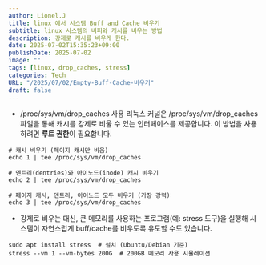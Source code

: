 ```yaml
---
author: Lionel.J
title: linux 에서 시스템 Buff and Cache 비우기
subtitle: linux 시스템의 버퍼와 캐시를 비우는 방법
description: 강제로 캐시를 비우게 한다.
date: 2025-07-02T15:35:23+09:00
publishDate: 2025-07-02
image: ""
tags: [linux, drop_caches, stress]
categories: Tech
URL: "/2025/07/02/Empty-Buff-Cache-비우기"
draft: false
---
```


- /proc/sys/vm/drop_caches 사용
리눅스 커널은 /proc/sys/vm/drop_caches 파일을 통해 캐시를 강제로 비울 수 있는 인터페이스를 제공합니다. 이 방법을 사용하려면 **루트 권한**이 필요합니다.
```
# 캐시 비우기 (페이지 캐시만 비움)
echo 1 | tee /proc/sys/vm/drop_caches

# 덴트리(dentries)와 아이노드(inode) 캐시 비우기
echo 2 | tee /proc/sys/vm/drop_caches

# 페이지 캐시, 덴트리, 아이노드 모두 비우기 (가장 강력)
echo 3 | tee /proc/sys/vm/drop_caches
```

- 강제로 비우는 대신, 큰 메모리를 사용하는 프로그램(예: stress 도구)을 실행해 시스템이 자연스럽게 buff/cache를 비우도록 유도할 수도 있습니다.
```
sudo apt install stress  # 설치 (Ubuntu/Debian 기준)
stress --vm 1 --vm-bytes 200G  # 200GB 메모리 사용 시뮬레이션
```
